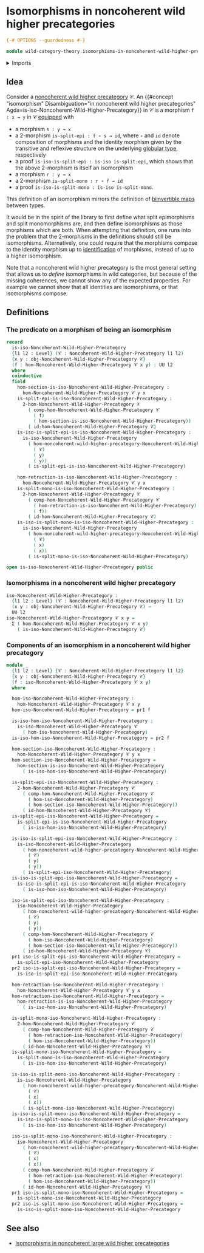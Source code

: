 # Isomorphisms in noncoherent wild higher precategories

```agda
{-# OPTIONS --guardedness #-}

module wild-category-theory.isomorphisms-in-noncoherent-wild-higher-precategories where
```

<details><summary>Imports</summary>

```agda
open import foundation.dependent-pair-types
open import foundation.universe-levels

open import wild-category-theory.noncoherent-wild-higher-precategories
```

</details>

## Idea

Consider a
[noncoherent wild higher precategory](wild-category-theory.noncoherent-wild-higher-precategories.md)
𝒞. An
{{#concept "isomorphism" Disambiguation="in noncoherent wild higher precategories" Agda=is-iso-Noncoherent-Wild-Higher-Precategory}}
in 𝒞 is a morphism `f : x → y` in 𝒞 [equipped](foundation.structure.md) with

- a morphism `s : y → x`
- a $2$-morphism `is-split-epi : f ∘ s → id`, where `∘` and `id` denote
  composition of morphisms and the identity morphism given by the transitive and
  reflexive structure on the underlying
  [globular type](structured-types.globular-types.md), respectively
- a proof `is-iso-is-split-epi : is-iso is-split-epi`, which shows that the
  above $2$-morphism is itself an isomorphism
- a morphism `r : y → x`
- a $2$-morphism `is-split-mono : r ∘ f → id`
- a proof `is-iso-is-split-mono : is-iso is-split-mono`.

This definition of an isomorphism mirrors the definition of
[biinvertible maps](foundation-core.equivalences.md) between types.

It would be in the spirit of the library to first define what split epimorphisms
and split monomorphisms are, and then define isomorphisms as those morphisms
which are both. When attempting that definition, one runs into the problem that
the $2$-morphisms in the definitions should still be isomorphisms.
Alternatively, one could require that the morphisms compose to the identity
morphism up to [identification](foundation-core.identity-types.md) of morphisms,
instead of up to a higher isomorphism.

Note that a noncoherent wild higher precategory is the most general setting that
allows us to _define_ isomorphisms in wild categories, but because of the
missing coherences, we cannot show any of the expected properties. For example
we cannot show that all identities are isomorphisms, or that isomorphisms
compose.

## Definitions

### The predicate on a morphism of being an isomorphism

```agda
record
  is-iso-Noncoherent-Wild-Higher-Precategory
  {l1 l2 : Level} (𝒞 : Noncoherent-Wild-Higher-Precategory l1 l2)
  {x y : obj-Noncoherent-Wild-Higher-Precategory 𝒞}
  (f : hom-Noncoherent-Wild-Higher-Precategory 𝒞 x y) : UU l2
  where
  coinductive
  field
    hom-section-is-iso-Noncoherent-Wild-Higher-Precategory :
      hom-Noncoherent-Wild-Higher-Precategory 𝒞 y x
    is-split-epi-is-iso-Noncoherent-Wild-Higher-Precategory :
      2-hom-Noncoherent-Wild-Higher-Precategory 𝒞
        ( comp-hom-Noncoherent-Wild-Higher-Precategory 𝒞
          ( f)
          ( hom-section-is-iso-Noncoherent-Wild-Higher-Precategory))
        ( id-hom-Noncoherent-Wild-Higher-Precategory 𝒞)
    is-iso-is-split-epi-is-iso-Noncoherent-Wild-Higher-Precategory :
      is-iso-Noncoherent-Wild-Higher-Precategory
        ( hom-noncoherent-wild-higher-precategory-Noncoherent-Wild-Higher-Precategory
          ( 𝒞)
          ( y)
          ( y))
        ( is-split-epi-is-iso-Noncoherent-Wild-Higher-Precategory)

    hom-retraction-is-iso-Noncoherent-Wild-Higher-Precategory :
      hom-Noncoherent-Wild-Higher-Precategory 𝒞 y x
    is-split-mono-is-iso-Noncoherent-Wild-Higher-Precategory :
      2-hom-Noncoherent-Wild-Higher-Precategory 𝒞
        ( comp-hom-Noncoherent-Wild-Higher-Precategory 𝒞
          ( hom-retraction-is-iso-Noncoherent-Wild-Higher-Precategory)
          ( f))
        ( id-hom-Noncoherent-Wild-Higher-Precategory 𝒞)
    is-iso-is-split-mono-is-iso-Noncoherent-Wild-Higher-Precategory :
      is-iso-Noncoherent-Wild-Higher-Precategory
        ( hom-noncoherent-wild-higher-precategory-Noncoherent-Wild-Higher-Precategory
          ( 𝒞)
          ( x)
          ( x))
        ( is-split-mono-is-iso-Noncoherent-Wild-Higher-Precategory)

open is-iso-Noncoherent-Wild-Higher-Precategory public
```

### Isomorphisms in a noncoherent wild higher precategory

```agda
iso-Noncoherent-Wild-Higher-Precategory :
  {l1 l2 : Level} (𝒞 : Noncoherent-Wild-Higher-Precategory l1 l2)
  (x y : obj-Noncoherent-Wild-Higher-Precategory 𝒞) →
  UU l2
iso-Noncoherent-Wild-Higher-Precategory 𝒞 x y =
  Σ ( hom-Noncoherent-Wild-Higher-Precategory 𝒞 x y)
    ( is-iso-Noncoherent-Wild-Higher-Precategory 𝒞)
```

### Components of an isomorphism in a noncoherent wild higher precategory

```agda
module _
  {l1 l2 : Level} {𝒞 : Noncoherent-Wild-Higher-Precategory l1 l2}
  {x y : obj-Noncoherent-Wild-Higher-Precategory 𝒞}
  (f : iso-Noncoherent-Wild-Higher-Precategory 𝒞 x y)
  where

  hom-iso-Noncoherent-Wild-Higher-Precategory :
    hom-Noncoherent-Wild-Higher-Precategory 𝒞 x y
  hom-iso-Noncoherent-Wild-Higher-Precategory = pr1 f

  is-iso-hom-iso-Noncoherent-Wild-Higher-Precategory :
    is-iso-Noncoherent-Wild-Higher-Precategory 𝒞
      ( hom-iso-Noncoherent-Wild-Higher-Precategory)
  is-iso-hom-iso-Noncoherent-Wild-Higher-Precategory = pr2 f

  hom-section-iso-Noncoherent-Wild-Higher-Precategory :
    hom-Noncoherent-Wild-Higher-Precategory 𝒞 y x
  hom-section-iso-Noncoherent-Wild-Higher-Precategory =
    hom-section-is-iso-Noncoherent-Wild-Higher-Precategory
      ( is-iso-hom-iso-Noncoherent-Wild-Higher-Precategory)

  is-split-epi-iso-Noncoherent-Wild-Higher-Precategory :
    2-hom-Noncoherent-Wild-Higher-Precategory 𝒞
      ( comp-hom-Noncoherent-Wild-Higher-Precategory 𝒞
        ( hom-iso-Noncoherent-Wild-Higher-Precategory)
        ( hom-section-iso-Noncoherent-Wild-Higher-Precategory))
      ( id-hom-Noncoherent-Wild-Higher-Precategory 𝒞)
  is-split-epi-iso-Noncoherent-Wild-Higher-Precategory =
    is-split-epi-is-iso-Noncoherent-Wild-Higher-Precategory
      ( is-iso-hom-iso-Noncoherent-Wild-Higher-Precategory)

  is-iso-is-split-epi-iso-Noncoherent-Wild-Higher-Precategory :
    is-iso-Noncoherent-Wild-Higher-Precategory
      ( hom-noncoherent-wild-higher-precategory-Noncoherent-Wild-Higher-Precategory
        ( 𝒞)
        ( y)
        ( y))
      ( is-split-epi-iso-Noncoherent-Wild-Higher-Precategory)
  is-iso-is-split-epi-iso-Noncoherent-Wild-Higher-Precategory =
    is-iso-is-split-epi-is-iso-Noncoherent-Wild-Higher-Precategory
      ( is-iso-hom-iso-Noncoherent-Wild-Higher-Precategory)

  iso-is-split-epi-iso-Noncoherent-Wild-Higher-Precategory :
    iso-Noncoherent-Wild-Higher-Precategory
      ( hom-noncoherent-wild-higher-precategory-Noncoherent-Wild-Higher-Precategory
        ( 𝒞)
        ( y)
        ( y))
      ( comp-hom-Noncoherent-Wild-Higher-Precategory 𝒞
        ( hom-iso-Noncoherent-Wild-Higher-Precategory)
        ( hom-section-iso-Noncoherent-Wild-Higher-Precategory))
      ( id-hom-Noncoherent-Wild-Higher-Precategory 𝒞)
  pr1 iso-is-split-epi-iso-Noncoherent-Wild-Higher-Precategory =
    is-split-epi-iso-Noncoherent-Wild-Higher-Precategory
  pr2 iso-is-split-epi-iso-Noncoherent-Wild-Higher-Precategory =
    is-iso-is-split-epi-iso-Noncoherent-Wild-Higher-Precategory

  hom-retraction-iso-Noncoherent-Wild-Higher-Precategory :
    hom-Noncoherent-Wild-Higher-Precategory 𝒞 y x
  hom-retraction-iso-Noncoherent-Wild-Higher-Precategory =
    hom-retraction-is-iso-Noncoherent-Wild-Higher-Precategory
      ( is-iso-hom-iso-Noncoherent-Wild-Higher-Precategory)

  is-split-mono-iso-Noncoherent-Wild-Higher-Precategory :
    2-hom-Noncoherent-Wild-Higher-Precategory 𝒞
      ( comp-hom-Noncoherent-Wild-Higher-Precategory 𝒞
        ( hom-retraction-iso-Noncoherent-Wild-Higher-Precategory)
        ( hom-iso-Noncoherent-Wild-Higher-Precategory))
      ( id-hom-Noncoherent-Wild-Higher-Precategory 𝒞)
  is-split-mono-iso-Noncoherent-Wild-Higher-Precategory =
    is-split-mono-is-iso-Noncoherent-Wild-Higher-Precategory
      ( is-iso-hom-iso-Noncoherent-Wild-Higher-Precategory)

  is-iso-is-split-mono-iso-Noncoherent-Wild-Higher-Precategory :
    is-iso-Noncoherent-Wild-Higher-Precategory
      ( hom-noncoherent-wild-higher-precategory-Noncoherent-Wild-Higher-Precategory
        ( 𝒞)
        ( x)
        ( x))
      ( is-split-mono-iso-Noncoherent-Wild-Higher-Precategory)
  is-iso-is-split-mono-iso-Noncoherent-Wild-Higher-Precategory =
    is-iso-is-split-mono-is-iso-Noncoherent-Wild-Higher-Precategory
      ( is-iso-hom-iso-Noncoherent-Wild-Higher-Precategory)

  iso-is-split-mono-iso-Noncoherent-Wild-Higher-Precategory :
    iso-Noncoherent-Wild-Higher-Precategory
      ( hom-noncoherent-wild-higher-precategory-Noncoherent-Wild-Higher-Precategory
        ( 𝒞)
        ( x)
        ( x))
      ( comp-hom-Noncoherent-Wild-Higher-Precategory 𝒞
        ( hom-retraction-iso-Noncoherent-Wild-Higher-Precategory)
        ( hom-iso-Noncoherent-Wild-Higher-Precategory))
      ( id-hom-Noncoherent-Wild-Higher-Precategory 𝒞)
  pr1 iso-is-split-mono-iso-Noncoherent-Wild-Higher-Precategory =
    is-split-mono-iso-Noncoherent-Wild-Higher-Precategory
  pr2 iso-is-split-mono-iso-Noncoherent-Wild-Higher-Precategory =
    is-iso-is-split-mono-iso-Noncoherent-Wild-Higher-Precategory
```

## See also

- [Isomorphisms in noncoherent large wild higher precategories](wild-category-theory.isomorphisms-in-noncoherent-large-wild-higher-precategories.md)

